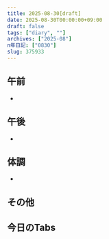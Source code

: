 ```yaml
---
title: 2025-08-30[draft]
date: 2025-08-30T00:00:00+09:00
draft: false
tags: ["diary", ""]
archives: ["2025-08"]
n年日記: ["0830"]
slug: 375933
---
```

## 午前
- 
## 午後
- 
## 体調
- 
## その他
## 今日のTabs